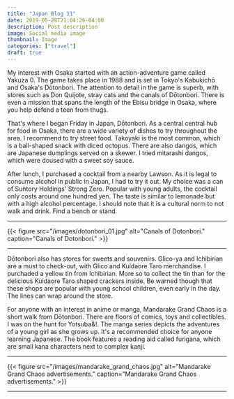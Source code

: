 ```yaml
---
title: "Japan Blog 11"
date: 2019-05-28T21:04:26-04:00
description: Post description
image: Social media image
thumbnail: Image
categories: ["travel"]
draft: true
---
```


My interest with Osaka started with an action-adventure game called Yakuza 0. The game takes place in 1988 and is set in Tokyo's Kabukichō and Osaka's Dōtonbori. The attention to detail in the game is superb, with stores such as Don Quijote, stray cats and the canals of Dōtonbori. There is even a mission that spans the length of the Ebisu bridge in Osaka, where you help defend a teen from thugs.

That's where I began Friday in Japan, Dōtonbori. As a central central hub for food in Osaka, there are a wide variety of dishes to try throughout the area. I recommend to try street food. Takoyaki is the most common, which is a ball-shaped snack with diced octopus. There are also dangos, which are Japanese dumplings served on a skewer. I tried mitarashi dangos, which were doused with a sweet soy sauce.

After lunch, I purchased a cocktail from a nearby Lawson. As it is legal to consume alcohol in public in Japan, I had to try it out. My choice was a can of Suntory Holdings' Strong Zero. Popular with young adults, the cocktail only costs around one hundred yen. The taste is similar to lemonade but with a high alcohol percentage. I should note that it is a cultural norm to not walk and drink. Find a bench or stand.

---

{{< figure src="/images/dotonbori_01.jpg" alt="Canals of Dotonbori." caption="Canals of Dotonbori." >}}

---

Dōtonbori also has stores for sweets and souvenirs. Glico-ya and Ichibirian are a must to check-out, with Glico and Kuidaore Taro merchandise. I purchaded a yellow tin from Ichibirian. More so to collect the tin than for the delicious Kuidaore Taro shaped crackers inside. Be warned though that these shops are popular with young school children, even early in the day. The lines can wrap around the store.

For anyone with an interest in anime or manga, Mandarake Grand Chaos is a short walk from Dōtonbori. There are floors of comics, toys and collectibles. I was on the hunt for Yotsuba&!. The manga series depicts the adventures of a young girl as she grows up. It's a recommended choice for anyone learning Japanese. The book features a reading aid called furigana, which are small kana characters next to complex kanji.

---

{{< figure src="/images/mandarake_grand_chaos.jpg" alt="Mandarake Grand Chaos advertisements." caption="Mandarake Grand Chaos advertisements." >}}

---